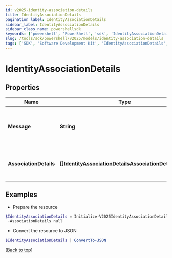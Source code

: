 ```yaml
---
id: v2025-identity-association-details
title: IdentityAssociationDetails
pagination_label: IdentityAssociationDetails
sidebar_label: IdentityAssociationDetails
sidebar_class_name: powershellsdk
keywords: ['powershell', 'PowerShell', 'sdk', 'IdentityAssociationDetails', 'V2025IdentityAssociationDetails'] 
slug: /tools/sdk/powershell/v2025/models/identity-association-details
tags: ['SDK', 'Software Development Kit', 'IdentityAssociationDetails', 'V2025IdentityAssociationDetails']
---
```



# IdentityAssociationDetails

## Properties

Name | Type | Description | Notes
------------ | ------------- | ------------- | -------------
**Message** | **String** | any additional context information of the http call result | [optional] 
**AssociationDetails** | [**[]IdentityAssociationDetailsAssociationDetailsInner**](identity-association-details-association-details-inner) | list of all the resource associations for the identity | [optional] 

## Examples

- Prepare the resource
```powershell
$IdentityAssociationDetails = Initialize-V2025IdentityAssociationDetails  -Message Identity cannot be deleted as it is owner of following resources `
 -AssociationDetails null
```

- Convert the resource to JSON
```powershell
$IdentityAssociationDetails | ConvertTo-JSON
```


[[Back to top]](#) 

